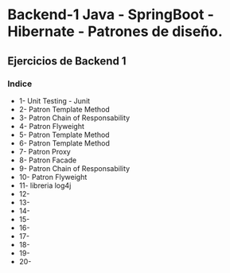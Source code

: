# Backend-1 Java - SpringBoot - Hibernate - Patrones de diseño.
## Ejercicios de Backend 1

### Indice
- 1- Unit Testing - Junit
- 2- Patron Template Method
- 3- Patron Chain of Responsability
- 4- Patron Flyweight
- 5- Patron Template Method
- 6- Patron Template Method
- 7- Patron Proxy
- 8- Patron Facade
- 9- Patron Chain of Responsability
- 10- Patron Flyweight
- 11- libreria log4j
- 12- 
- 13- 
- 14- 
- 15- 
- 16- 
- 17- 
- 18- 
- 19-
- 20-